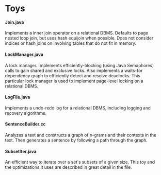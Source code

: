 # Toys

#### Join.java

Implements a inner join operator on a relational DBMS. Defaults to page nested loop join, but uses hash equijoin when possible. Does not consider indices or hash joins on involving tables that do not fit in memory.

#### LockManager.java

A lock manager. Implements efficiently-blocking (using Java Semaphores) calls to gain shared and exclusive locks. Also implements a waits-for dependency graph to efficiently detect and resolve deadlocks. This particular lock manager is used to implement page-level locking on a relational DBMS.

#### LogFile.java

Implements a undo-redo log for a relational DBMS, including logging and recovery algorithms.

#### SentenceBuilder.cc

Analyzes a text and constructs a graph of n-grams and their contexts in the text. Then generates a sentence by following a path through the graph.

#### SubsetIter.java

An efficient way to iterate over a set's subsets of a given size. This toy and the optimizations it uses are described in great detail in the file.
